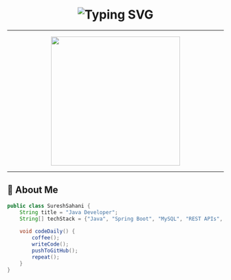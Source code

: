 <!-- SURESH SAHANI README -->

<h1 align="center">
  <img src="https://readme-typing-svg.demolab.com?font=Fira+Code&size=32&duration=3000&pause=800&center=true&vCenter=true&width=600&lines=%F0%9F%91%8B+Hey+there!+I'm+SureshSahani;🔥+Java+Developer+Extraordinaire;⚡+Spring+Boot+Wizard;💡+Backend+Craftsman" alt="Typing SVG" />
</h1>

---

<p align="center">
  <img src="https://media.giphy.com/media/qgQUggAC3Pfv687qPC/giphy.gif" width="300"/>
</p>

---

## 🧠 About Me

```java
public class SureshSahani {
    String title = "Java Developer";
    String[] techStack = {"Java", "Spring Boot", "MySQL", "REST APIs", "Git", "Maven"};
    
    void codeDaily() {
        coffee();
        writeCode();
        pushToGitHub();
        repeat();
    }
}

